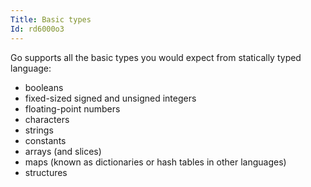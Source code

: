 ```yaml
---
Title: Basic types
Id: rd6000o3
---
```

Go supports all the basic types you would expect from statically typed language:
* booleans
* fixed-sized signed and unsigned integers
* floating-point numbers
* characters
* strings
* constants
* arrays (and slices)
* maps (known as dictionaries or hash tables in other languages)
* structures
